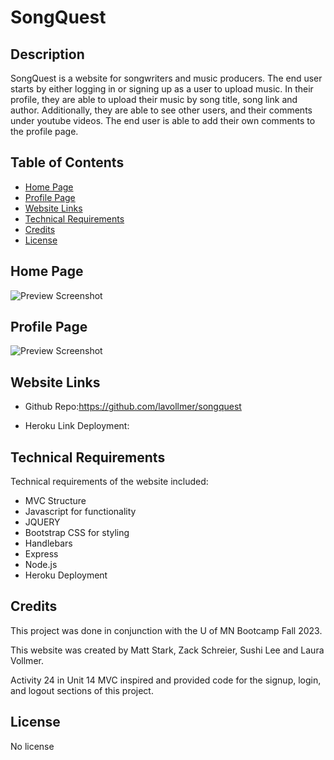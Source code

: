 # SongQuest

## Description

SongQuest is a website for songwriters and music producers. The end user starts by either logging in or signing up as a user to upload music. In their profile, they are able to upload their music by song title, song link and author. Additionally, they are able to see other users, and their comments under youtube videos. The end user is able to add their own comments to the profile page.

## Table of Contents

- [Home Page](#installation)
- [Profile Page](#usage)
- [Website Links](#credits)
- [Technical Requirements](#license)
- [Credits](#license)
- [License](#license)

## Home Page

![Preview Screenshot]()

## Profile Page

![Preview Screenshot]()

## Website Links

* Github Repo:https://github.com/lavollmer/songquest

* Heroku Link Deployment:

## Technical Requirements
Technical requirements of the website included:
* MVC Structure
* Javascript for functionality
* JQUERY 
* Bootstrap CSS for styling
* Handlebars
* Express
* Node.js
* Heroku Deployment

## Credits

This project was done in conjunction with the U of MN Bootcamp Fall 2023.

This website was created by Matt Stark, Zack Schreier, Sushi Lee and Laura Vollmer.

Activity 24 in Unit 14 MVC inspired and provided code for the signup, login, and logout sections of this project. 

## License
No license